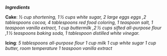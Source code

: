 ***Ingredients***


**Cake**: *½ cup shortening, 1 ½ cups white sugar, 2 large eggs eggs ,2 tablespoons cocoa, 4 tablespoons red food coloring, 
1 teaspoon salt, 1 teaspoon vanilla extract, 1 cup buttermilk ,2 ½ cups sifted all-purpose flour ,1 ½ teaspoons baking soda,
1 tablespoon distilled white vinegar.*

**Icing**: *5 tablespoons all-purpose flour 1 cup milk 1 cup white sugar 1 cup butter, room temperature 1 teaspoon vanilla extract*
